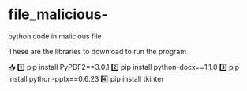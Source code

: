 # file_malicious-
python code in malicious file

These are the libraries to download to run the program

📥
1️⃣ pip install PyPDF2==3.0.1
2️⃣ pip install python-docx==1.1.0
3️⃣ pip install python-pptx==0.6.23
4️⃣ pip install tkinter